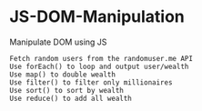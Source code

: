 # JS-DOM-Manipulation
Manipulate DOM using JS



    Fetch random users from the randomuser.me API
    Use forEach() to loop and output user/wealth
    Use map() to double wealth
    Use filter() to filter only millionaires
    Use sort() to sort by wealth
    Use reduce() to add all wealth
